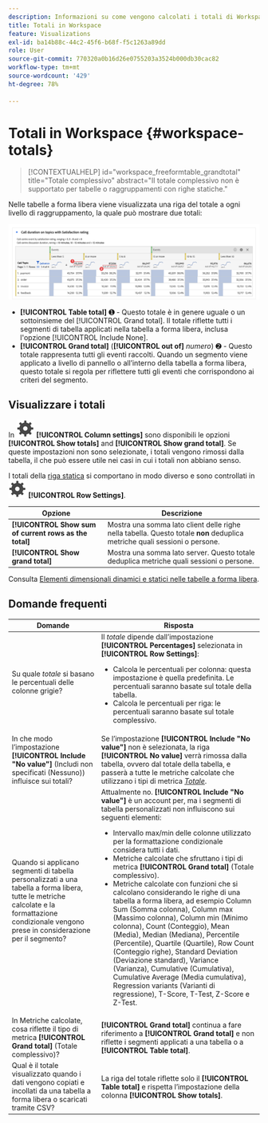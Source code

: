 ```yaml
---
description: Informazioni su come vengono calcolati i totali di Workspace.
title: Totali in Workspace
feature: Visualizations
exl-id: ba14b88c-44c2-45f6-b68f-f5c1263a89dd
role: User
source-git-commit: 770320a0b16d26e0755203a3524b000db30cac82
workflow-type: tm+mt
source-wordcount: '429'
ht-degree: 78%

---
```


# Totali in Workspace {#workspace-totals}

<!-- markdownlint-disable MD034 -->

>[!CONTEXTUALHELP]
>id="workspace_freeformtable_grandtotal"
>title="Totale complessivo"
>abstract="Il totale complessivo non è supportato per tabelle o raggruppamenti con righe statiche."

<!-- markdownlint-enable MD034 -->


Nelle tabelle a forma libera viene visualizzata una riga del totale a ogni livello di raggruppamento, la quale può mostrare due totali:

![Tabella a forma libera che evidenzia il totale complessivo e il totale della tabella.](assets/total-row.png)

* **[!UICONTROL Table total]** ➊ - Questo totale è in genere uguale o un sottoinsieme del [!UICONTROL Grand total]. Il totale riflette tutti i segmenti di tabella applicati nella tabella a forma libera, inclusa l&#39;opzione [!UICONTROL Include None].
* **[!UICONTROL Grand total]** (**[!UICONTROL out of]** *numero*) ➋ - Questo totale rappresenta tutti gli eventi raccolti. Quando un segmento viene applicato a livello di pannello o all’interno della tabella a forma libera, questo totale si regola per riflettere tutti gli eventi che corrispondono ai criteri del segmento.




## Visualizzare i totali

In ![Impostazioni](/help/assets/icons/Setting.svg) **[!UICONTROL Column settings]** sono disponibili le opzioni **[!UICONTROL Show totals]** and **[!UICONTROL Show grand total]**. Se queste impostazioni non sono selezionate, i totali vengono rimossi dalla tabella, il che può essere utile nei casi in cui i totali non abbiano senso.


I totali della [riga statica](/help/analysis-workspace/visualizations/freeform-table/column-row-settings/manual-vs-dynamic-rows.md) si comportano in modo diverso e sono controllati in ![Impostazioni](/help/assets/icons/Setting.svg) **[!UICONTROL Row Settings]**.

| Opzione | Descrizione |
|---|---|
| **[!UICONTROL Show sum of current rows as the total]** | Mostra una somma lato client delle righe nella tabella. Questo totale **non** deduplica metriche quali sessioni o persone. |
| **[!UICONTROL Show grand total]** | Mostra una somma lato server. Questo totale deduplica metriche quali sessioni o persone. |

Consulta [Elementi dimensionali dinamici e statici nelle tabelle a forma libera](column-row-settings/manual-vs-dynamic-rows.md).


## Domande frequenti

| Domande | Risposta |
|---|---|
| Su quale *totale* si basano le percentuali delle colonne grigie? | Il *totale* dipende dall’impostazione **[!UICONTROL Percentages]** selezionata in **[!UICONTROL Row Settings]**:<ul><li>Calcola le percentuali per colonna: questa impostazione è quella predefinita. Le percentuali saranno basate sul totale della tabella.</li><li>Calcola le percentuali per riga: le percentuali saranno basate sul totale complessivo.</li></ul> |
| In che modo l’impostazione **[!UICONTROL Include "No value"]** (Includi non specificati (Nessuno)) influisce sui totali? | Se l’impostazione **[!UICONTROL Include "No value"]** non è selezionata, la riga **[!UICONTROL No value]** verrà rimossa dalla tabella, ovvero dal totale della tabella, e passerà a tutte le metriche calcolate che utilizzano i tipi di metrica [*Totale*](/help/components/calc-metrics/cm-workflow/m-metric-type-alloc.md). |
| Quando si applicano segmenti di tabella personalizzati a una tabella a forma libera, tutte le metriche calcolate e la formattazione condizionale vengono prese in considerazione per il segmento? | Attualmente no. **[!UICONTROL Include "No value"]** è un account per, ma i segmenti di tabella personalizzati non influiscono sui seguenti elementi:<ul><li>Intervallo max/min delle colonne utilizzato per la formattazione condizionale considera tutti i dati.</li><li>Metriche calcolate che sfruttano i tipi di metrica **[!UICONTROL Grand total]** (Totale complessivo).</li><li>Metriche calcolate con funzioni che si calcolano considerando le righe di una tabella a forma libera, ad esempio Column Sum (Somma colonna), Column max (Massimo colonna), Column min (Minimo colonna), Count (Conteggio), Mean (Media), Median (Mediana), Percentile (Percentile), Quartile (Quartile), Row Count (Conteggio righe), Standard Deviation (Deviazione standard), Variance (Varianza), Cumulative (Cumulativa), Cumulative Average (Media cumulativa), Regression variants (Varianti di regressione), T-Score, T-Test, Z-Score e Z-Test.</li></ul> |
| In Metriche calcolate, cosa riflette il tipo di metrica **[!UICONTROL Grand total]** (Totale complessivo)? | **[!UICONTROL Grand total]** continua a fare riferimento a **[!UICONTROL Grand total]** e non riflette i segmenti applicati a una tabella o a **[!UICONTROL Table total]**. |
| Qual è il totale visualizzato quando i dati vengono copiati e incollati da una tabella a forma libera o scaricati tramite CSV? | La riga del totale riflette solo il **[!UICONTROL Table total]** e rispetta l’impostazione della colonna **[!UICONTROL Show totals]**. |
